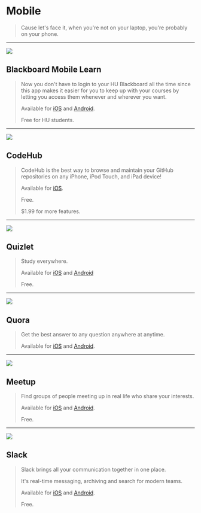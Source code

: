 # Mobile

> Cause let's face it, when you're not on your laptop, you're probably on your phone.

---

![](http://community.dur.ac.uk/lt.team/help/wp-content/uploads/2013/02/m-learn.png)

## Blackboard Mobile Learn

> Now you don't have to login to your HU Blackboard all the time since this app makes it easier for you to keep up with your courses by letting you access them whenever and wherever you want.
>
> Available for [iOS](https://itunes.apple.com/us/app/blackboard-mobile-learn/id376413870?mt=8) and [Android](https://play.google.com/store/apps/details?id=com.blackboard.android&hl=en).
>
> Free for HU students.

---

![](http://dillonbuchanan.com/CodeHub/assets/repository.png)

## CodeHub

> CodeHub is the best way to browse and maintain your GitHub repositories on any iPhone, iPod Touch, and iPad device!
>
> Available for [iOS](https://itunes.apple.com/us/app/codehub-github-for-ios/id707173885?mt=8).
>
> Free.
>
> $1.99 for more features.

---

![](https://inside.quizlet.com/inside-data/2014/10/trio-1.png)

## Quizlet

> Study everywhere.
>
> Available for [iOS](https://itunes.apple.com/us/app/quizlet-flashcards-study-tools/id546473125?mt=8) and [Android](https://play.google.com/store/apps/details?id=com.quizlet.quizletandroid&hl=en&referrer=utm_source%3Dmobilepage)
>
> Free.

---

![](http://cdn1.tnwcdn.com/wp-content/blogs.dir/1/files/2014/11/Mobile-Web-Press-2-520x245.png)

## Quora

> Get the best answer to any question anywhere at anytime.
>
> Available for [iOS](https://itunes.apple.com/us/app/quora/id456034437?mt=8) and [Android](https://play.google.com/store/apps/details?id=com.quora.android&hl=en).

---

![](http://www.topapps.net/wp-content/uploads/2013/12/Meetup.jpeg)

## Meetup

> Find groups of people meeting up in real life who share your interests.
>
> Available for [iOS](https://itunes.apple.com/us/app/meetup-groups-near-you-that/id375990038?mt=8) and [Android](https://play.google.com/store/apps/details?id=com.meetup&hl=en).
>
> Free.

---

![](https://d262ilb51hltx0.cloudfront.net/max/800/1*6PPSD1CHRkSDu3_8v-h9Kg.png)

## Slack

> Slack brings all your communication together in one place.
>
> It's real-time messaging, archiving and search for modern teams.
>
> Available for [iOS](https://itunes.apple.com/us/app/slack-team-communication/id618783545?mt=8) and [Android](https://play.google.com/store/apps/details?id=com.Slack&hl=en).
>
> Free.

